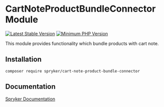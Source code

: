 # CartNoteProductBundleConnector Module
[![Latest Stable Version](https://poser.pugx.org/spryker/cart-note-product-bundle-connector/v/stable.svg)](https://packagist.org/packages/spryker/cart-note-product-bundle-connector)
[![Minimum PHP Version](https://img.shields.io/badge/php-%3E%3D%208.2-8892BF.svg)](https://php.net/)

This module provides functionality which bundle products with cart note.

## Installation

```
composer require spryker/cart-note-product-bundle-connector
```

## Documentation

[Spryker Documentation](https://docs.spryker.com)
